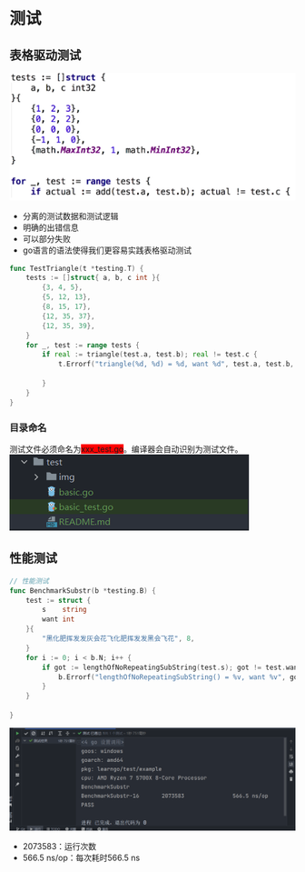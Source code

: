 # 测试
## 表格驱动测试
![](img/img.png)
- 分离的测试数据和测试逻辑
- 明确的出错信息
- 可以部分失败
- go语言的语法使得我们更容易实践表格驱动测试
```go
func TestTriangle(t *testing.T) {
	tests := []struct{ a, b, c int }{
		{3, 4, 5},
		{5, 12, 13},
		{8, 15, 17},
		{12, 35, 37},
		{12, 35, 39},
	}
	for _, test := range tests {
		if real := triangle(test.a, test.b); real != test.c {
			t.Errorf("triangle(%d, %d) = %d, want %d", test.a, test.b, real, test.c)

		}
	}
}
```
### 目录命名
测试文件必须命名为<font style="background:red">xxx_test.go</font>。编译器会自动识别为测试文件。
![](img/img_1.png)
## 性能测试
```go
// 性能测试
func BenchmarkSubstr(b *testing.B) {
	test := struct {
		s    string
		want int
	}{
		"黑化肥挥发发灰会花飞化肥挥发发黑会飞花", 8,
	}
	for i := 0; i < b.N; i++ {
		if got := lengthOfNoRepeatingSubString(test.s); got != test.want {
			b.Errorf("lengthOfNoRepeatingSubString() = %v, want %v", got, test.want)
		}
	}

}

```
![](img/img_2.png)
- 2073583：运行次数
- 566.5 ns/op：每次耗时566.5 ns